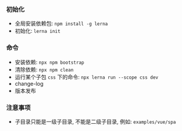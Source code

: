 ### 初始化
- 全局安装依赖包: `npm install -g lerna`
- 初始化: `lerna init`

### 命令
- 安装依赖: `npx npm bootstrap`
- 清除依赖: `npx npm clean`
- 运行某个子包 `css` 下的命令: `npx lerna run --scope css dev`
- change-log
- 版本发布

### 注意事项
- 子目录只能是一级子目录, 不能是二级子目录, 例如: `examples/vue/spa`
